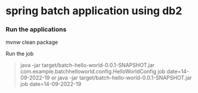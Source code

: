 # spring batch application using db2
### Run the applications
mvnw clean package

Run the job
>java -jar target/batch-hello-world-0.0.1-SNAPSHOT.jar com.example.batchhelloworld.config.HelloWorldConfig job date=14-09-2022-19
> or
>java -jar target/batch-hello-world-0.0.1-SNAPSHOT.jar job date=14-09-2022-19